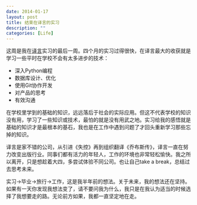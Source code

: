 ```yaml
---
date: 2014-01-17
layout: post
title: 结束在译言的实习
description: ""
categories: [Life]
---
```


这周是我在[译言](http://www.yeeyan.org/)实习的最后一周。四个月的实习过得很快，在译言最大的收获就是学习一些平时在学校不会有太多进步的技术：

* 深入Python编程
* 数据库设计、优化
* 使用Git协作开发
* 对产品的思考
* 有效沟通

在学校里学到的基础的知识，远远落后于社会的实际应用。但这不代表学校的知识没有用，学习了一些知识或技术，最怕的就是没有用武之地。实习给我的感悟就是基础的知识才是最根本的基石，我也是在工作中遇到问题了才回头重新学习那些忘掉的知识。

译言是家不错的公司，从引进《失控》再到组织翻译《乔布斯传》，译言一直在努力改变出版行业。同事们都有活力的年轻人，工作的环境也非常轻松愉快。我之所以离开，只是想趁着大四，多尝试体验不同公司。也让自己take a break，总结过去思考未来。

实习->毕业->旅行->工作，这是我半年前的想法。关于未来，我的想法还在坚持。如果有一天你发现我想法变了，请不要问我为什么，我只是在我认为适当的时候选择了我想要走的路。无论前方如果，我都一直坚定地在走。
